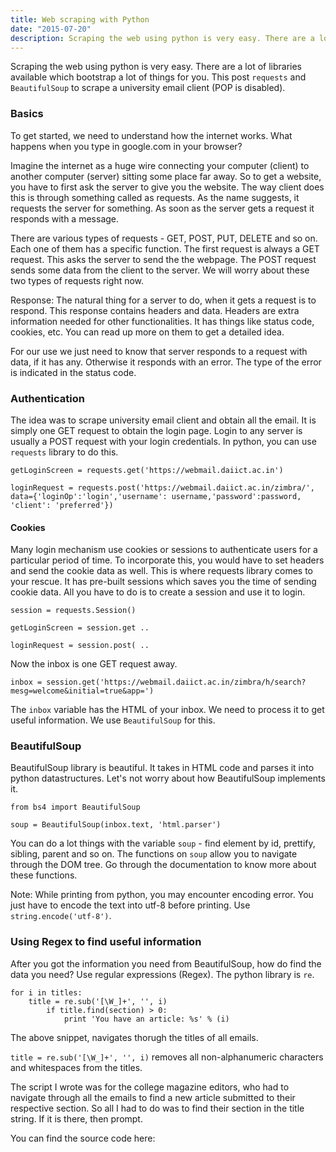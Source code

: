 ```yaml
---
title: Web scraping with Python
date: "2015-07-20"
description: Scraping the web using python is very easy. There are a lot of libraries available which bootstrap a lot of things for you. This post  uses requests and BeautifulSoup to scrape a university email client (POP is disabled).
---
```


Scraping the web using python is very easy. There are a lot of libraries available which bootstrap a lot of things for you. This post ``requests`` and ``BeautifulSoup`` to scrape a university email client (POP is disabled).

### Basics

To get started, we need to understand how the internet works. What happens when you type in google.com in your browser?

Imagine the internet as a huge wire connecting your computer (client) to another computer (server) sitting some place far away. So to get a website, you have to first ask the server to give you the website. The way client does this is through something called as requests. As the name suggests, it requests the server for something. As soon as the server gets a request it responds with a message.

There are various types of requests - GET, POST, PUT, DELETE and so on. Each one of them has a specific function. The first request is always a GET request. This asks the server to send the the webpage. The POST request sends some data from the client to the server. We will worry about these two types of requests right now.

Response: The natural thing for a server to do, when it gets a request is to respond. This response contains headers and data. Headers are extra information needed for other functionalities. It has things like status code, cookies, etc. You can read up more on them to get a detailed idea.

For our use we just need to know that server responds to a request with data, if it has any. Otherwise it responds with an error. The type of the error is indicated in the status code.

### Authentication

The idea was to scrape university email client and obtain all the email. It is simply one GET request to obtain the login page. Login to any server is usually a  POST request with your login credentials. In python, you can use ``requests`` library to do this.

``getLoginScreen = requests.get('https://webmail.daiict.ac.in')``

``loginRequest = requests.post('https://webmail.daiict.ac.in/zimbra/', data={'loginOp':'login','username': username,'password':password, 'client': 'preferred'})``

#### Cookies

Many login mechanism use cookies or sessions to authenticate users for a particular period of time. To incorporate this, you would have to set headers and send the cookie data as well. This is where requests library comes to your rescue. It has pre-built sessions which saves you the time of sending cookie data. All you have to do is to create a session and use it to login.

``session = requests.Session()``

``getLoginScreen = session.get ..``

``loginRequest = session.post( ..``

Now the inbox is one GET request away.

``inbox = session.get('https://webmail.daiict.ac.in/zimbra/h/search?mesg=welcome&initial=true&app=')``

The ``inbox`` variable has the HTML of your inbox. We need to process it to get useful information. We use ``BeautifulSoup`` for this.

### BeautifulSoup

BeautifulSoup library is beautiful. It takes in HTML code and parses it into python datastructures. Let's not worry about how BeautifulSoup implements it.

``from bs4 import BeautifulSoup``

``soup = BeautifulSoup(inbox.text, 'html.parser')``

You can do a lot things with the variable ``soup`` - find element by id, prettify, sibling, parent and so on. The functions on ``soup`` allow you to navigate through the DOM tree. Go through the documentation to know more about these functions.

Note: While printing from python, you may encounter encoding error. You just have to encode the text into utf-8 before printing. Use ``string.encode('utf-8')``.

### Using Regex to find useful information

After you got the information you need from BeautifulSoup, how do find the data you need? Use regular expressions (Regex). The python library is ``re``.


    for i in titles:
        title = re.sub('[\W_]+', '', i)
            if title.find(section) > 0:
                print 'You have an article: %s' % (i)

The above snippet, navigates thorugh the titles of all emails.

``title = re.sub('[\W_]+', '', i)`` removes all non-alphanumeric characters and whitespaces from the titles.

The script I wrote was for the college magazine editors, who had to navigate through all the emails to find a new article submitted  to their respective section. So all I had to do was to find their section in the title string. If it is there, then prompt.

You can find the source code here: